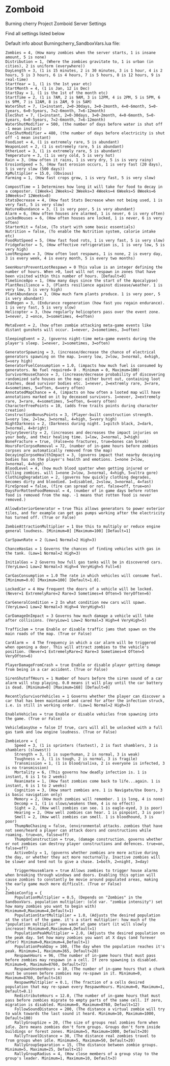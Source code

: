 # Zomboid
Burning cherry Project Zomboid Server Settings

Find all settings listed below


Default info about Burningcherry_SandboxVars.lua file:

    Zombies = 4, (How many zombies when the server starts, 1 is insane amount, 5 is none)
    Distribution = 1, (Where the zombies gravitate to, 1 is urban (in cities), 2 is uniform (everywhere))
    DayLength = 3, (1 is 15 minutes, 2 is 30 minutes, 3 is 1 hour, 4 is 2 hours, 5 is 3 hours, 6 is 4 hours, 7 is 5 hours, 8 is 12 hours, 9 is real-time)
    StartYear = 1, (1 is the 1st year etc)
    StartMonth = 4, (1 is Jan, 12 is Dec)
    StartDay = 1, (1 is the 1st of the month etc)
    StartTime = 2, (1 is 7AM, 2 is 9AM, 3 is 12PM, 4 is 2PM, 5 is 5PM, 6 is 9PM, 7 is 12AM, 8 is 2AM, 9 is 5AM)
    WaterShut = 7, (1=instant, 2=0-30days, 3=0-2month, 4=0-6month, 5=0-1years, 6=0-5years, 7=2-6month, 7=6-12month)
    ElecShut = 7, (1=instant, 2=0-30days, 3=0-2month, 4=0-6month, 5=0-1years, 6=0-5years, 7=2-6month, 7=6-12month)
    WaterShutModifier = 500, (the number of days before water is shut off -1 mean instant)
    ElecShutModifier = 480, (the number of days before electricity is shut off -1 mean instant)
    FoodLoot = 4, (1 is extremely rare, 5 is abundant)
    WeaponLoot = 2, (1 is extremely rare, 5 is abundant)
    OtherLoot = 3, (1 is extremely rare, 5 is abundant)
    Temperature = 3, (1 is very cold, 5 is very hot)
    Rain = 3, (How often it rains, 1 is very dry, 5 is is very rainy)
    ErosionSpeed = 5, (How fast erosion occurs, 1 is very fast (20 days), 5 is very slow (500 days))
    XpMultiplier = 15.0, (Obvious)
    Farming = 1, (How fast crops grow, 1 is very fast, 5 is very slow)

    CompostTime = 1 Determines how long it will take for food to decay in a composter. (1Week=1 2Weeks=2 3Weeks=3 4Weeks=4 6Weeks=5 8Weeks=6 10Weeks=7 12Weeks=8)
    StatsDecrease = 4, (How fast Stats Decrease when not being used, 1 is very fast, 5 is very slow)
    NatureAbundance = 3, (1 is very poor, 5 is very abundant)
    Alarm = 6, (How often houses are alarmed, 1 is never, 6 is very often)
    LockedHouses = 6, (How often houses are locked, 1 is never, 6 is very often)
    StarterKit = false, (To start with some basic essentials)
    Nutrition = false, (To enable the Nutrition system, calorie intake etc)
    FoodRotSpeed = 5, (How fast food rots, 1 is very fast, 5 is very slow)
    FridgeFactor = 5, (How effective refrigeration is, 1 is very low, 5 is very high)
    LootRespawn = 3, (How often loot respawns, 1 is none, 2 is every day, 3 is every week, 4 is every month, 5 is every two months)

    SeenHoursPreventLootRespawn = 0 This value is an integer defining the number of hours. When >0, loot will not respawn in zones that have been visited within this number of hours. [Default=0]
    TimeSinceApo = 1, (How many days since the start of the Apocalypse)
    PlantResilience = 3, (Plants resilience against disease/weather. 1 is very low, 5 is very high)
    PlantAbundance = 3, (How much farm plants produce. 1 is very poor, 5 is very abundant)
    EndRegen = 3, (Endurance regeneration (how fast you regain endurance). 1 is very fast, 5 is very slow)
    Helicopter = 3, (how regularly helicopters pass over the event zone. 1=never, 2 =once, 3=sometimes, 4=often)

    MetaEvent = 2, (how often zombie attacking meta-game events like distant gunshots will occur. 1=never, 2=sometimes, 3=often)

    SleepingEvent = 2, (governs night-time meta-game events during the player's sleep. 1=never, 2=sometimes, 3=often)

    GeneratorSpawning = 3, (increase/decrease the chance of electrical generators spawning on the map. 1=very low, 2=low, 3=normal, 4=high, 5=very high)
    GeneratorFuelConsumption = 1.0, (impacts how much fuel is consumed by generators. No fuel required= 0 . Minimum = 0, Maximum=100)
    SurvivorHouseChance = 3, (increase/decrease probability of discovering randomized safe houses on the map: either burnt out, containing loot stashes, dead survivor bodies etc. 1=never, 2=extremly rare, 3=rare, 4=sometimes, 5=often, 6=very often) 
    AnnotatedMapChance = 4, (impacts on how often a looted map will have annotations marked on it by deceased survivors. 1=never, 2=extremely rare, 3=rare, 4=sometimes, 5=often, 6=very often)
    CharacterFreePoints = 10, (adds free traits points during character creation)
    ConstructionBonusPoints = 3, (Player-built construction strength. 1=very low, 2=low, 3=normal, 4=high, 5=very high)
    NightDarkness = 2, (Darkness during night. 1=pitch black, 2=dark, 3=normal, 4=bright)
    InjurySeverity = 2, (increases and decreases the impact injuries on your body, and their healing time. 1=low, 2=normal, 3=high)
    BoneFracture = true, (False=no fractures, true=bones can break)
    HoursForCorpseRemoval = 72, (number of in-game hours before zombies corpses are automatically removed from the map)
    DecayingCorpseHealthImpact = 3, (governs impact that nearby decaying bodies has on the player's health and emotions. 1=none 2=low, 3=normal, 4=high)
    BloodLevel = 4, (how much blood spatter when getting injured or killing zombies. will 1=none 2=low, 3=normal, 4=high, 5=ultra gore)
    ClothingDegradation = 2, (governs how quickly clothing degrades, becomes dirty and bloodied. 1=disabled, 2=slow, 3=normal, 4=fast)
    FireSpread = false, (fire can spread or not. false=off, true=on)
    DaysForRottenFoodRemoval = 4, (number of in game days before rotten food is removed from the map. -1 means that rotten food is never removed.)

    AllowExteriorGenerator = true This allows generators to power exterior tiles, and for example can get gas pumps working after the electricity has turned off. (True or False)

    ZombieAttractionMultiplier = 1 Use this to multiply or reduce engine general loudness. [Minimum=0] [Maximum=100] [Default=1]

    CarSpawnRate = 2 (Low=1 Normal=2 High=3)

    ChanceHasGas = 1 Governs the chances of finding vehicles with gas in the tank. (Low=1 Normal=2 High=3)

    InitialGas = 2 Governs how full gas tanks will be in discovered cars. (VeryLow=1 Low=2 Normal=3 High=4 VeryHigh=5 Full=6)

    CarGasConsumption = 1.0 The rate in which vehicles will consume fuel. [Minimum=0.0] [Maximum=100] [Default=1.0].

    LockedCar = 4 How frequent the doors of a vehicle will be locked. (Never=1 ExtremelyRare=2 Rare=3 Sometimes=4 Often=5 VeryOften=6)

    CarGeneralCondition = 2 In what condition new cars will spawn. (VeryLow=1 Low=2 Normal=3 High=4 VeryHigh=5)

    CarDamageOnImpact = 3 Governs how much damage a vehicle will take after collisions. (VeryLow=1 Low=2 Normal=3 High=4 VeryHigh=5)

    TrafficJam = true Enable or disable traffic jams that spawn on the main roads of the map. (True or False)

    CarAlarm =  4 The frequency in which a car alarm will be triggered when opening a door. This will attract zombies to the vehicle's position. (Never=1 ExtremelyRare=2 Rare=3 Sometimes=4 Often=5 VeryOften=6)

    PlayerDamageFromCrash = true Enable or disable player getting damage from being in a car accident. (True or False)

    SirenShutoffHours = 1 Number of hours before the siren sound of a car alarm will stop playing. 0.0 means it will play until the car battery is dead. [Minimum=0] [Maximum=168] [Default=0] 

    RecentlySurvivorVehicles = 1 Governs whether the player can discover a car that has been maintained and cared for after the infection struck, i.e. is still in working order. (Low=1 Normal=2 High=3)

    EnableVehicles = true Enable or disable vehicles from spawning into the game. (True or False)

    VehicleEasyUse = false If true, cars will all be unlocked with a full gas tank and low engine loudness. (True or False)

    ZombieLore = {
        Speed = 3, (1 is sprinters (fastest), 2 is fast shamblers, 3 is shamblers (slowest))
        Strength = 3, (1 is superhuman, 2 is normal, 3 is weak)
        Toughness = 3, (1 is tough, 2 is normal, 3 is fragile)
        Transmission = 1, (1 is blood/saliva, 2 is everyone is infected, 3 is no transmission)
        Mortality = 6, (This governs how deadly infection is. 1 is instant, 6 is 1 to 2 weeks)
        Reanimate = 1, (How fast zombies come back to life...again. 1 is instant, 6 is 1 to 2 weeks)
        Cognition = 3, (How smart zombies are. 1 is Navigate/Use Doors, 3 is basic navigation only)
        Memory = 2, (How much zombies will remember. 1 is long, 4 is none)
        Decomp = 1, (1 is slows/weakens them, 4 is no effect)
        Sight = 2, (How well zombies can see. 1 is eagle-eyed, 3 is poor)
        Hearing = 2, (How well zombies can hear. 1 is pinpoint, 3 is poor)
        Smell = 2, (How well zombies can smell. 1 is bloodhound, 3 is poor)
        ThumpNoChasing = false, (environmental attacks. zombies that have not seen/heard a player can attack doors and constructions while roaming. true=on, false=off)
        ThumpOnConstruction = true, (damage construction. governs whether or not zombies can destroy player constructions and defences. true=on, false=off)
        ActiveOnly = 1, (governs whether zombies are more active during the day, or whether they act more nocturnally. Inactive zombies will be slower and tend not to give a chase. 1=both, 2=night, 3=day)

        TriggerHouseAlarm = true Allows zombies to trigger house alarms when breaking through windows and doors. Enabling this option will cause zombies to constantly be movie around populated areas, making the early game much more difficult. (True or False)
    },
    ZombieConfig = {
        PopulationMultiplier = 0.5, (Depends on "Zombies" in the SandboxVars. population multiplier: (old var. "zombie intensity") set how many zombies you want to begin with) Minimum=0,Maximum=4,Default=1)
        PopulationStartMultiplier = 1.0, (Adjusts the desired population at the start of the game. it's a start multiplier: how much of the "population multiplier" you want at game start (it will slowly increase) Minimum=0,Maximum=4,Default=1)
        PopulationPeakMultiplier = 2.0, (Adjusts the desired population on the peak day. Set how many zombies you want at X days (and forever after) Minimum=0,Maximum=4,Default=1)
        PopulationPeakDay = 100, (The day when the population reaches it's peak. Minimum=1, Maximum=365, Default=28)
        RespawnHours = 96, (The number of in-game hours that must pass before zombies may respawn in a cell. If zero spawning is disabled. Minimum=0, Maximum=8760, Default=72)
        RespawnUnseenHours = 10, (The number of in-game hours that a chunk must be unseen before zombies may re-spawn in it. Minimum=0, Maximum=8760, Default=16)
        RespawnMultiplier = 0.1, (The fraction of a cells desired population that may re-spawn every RespawnHours. Minimum=0, Maximum=1, Default=0.1)
        RedistributeHours = 12.0, (The number of in-game hours that must pass before zombies migrate to empty parts of the same cell. If zero, migration is disabled. Minimum=0, Maximum=8760, Default=12)
        FollowSoundDistance = 200, (The distance a virtual zombie will try to walk towards the last sound it heard. Minimum=10, Maximum=1000, Default=100)
        RallyGroupSize = 20, (The size of groups real zombies form when idle. Zero means zombies don't form groups. Groups don't form inside buildings or forest zones. Minimum=5, Maximum=1000, Default=20)
        RallyTravelDistance = 30, (The distance real zombies travel to from groups when idle. Minimum=5, Maximum=50, Default=20)
        RallyGroupSeparation = 15, (The distance between zombie groups. Minimum=5, Maximum=25, Default=15)
        RallyGroupRadius = 4, (How close members of a group stay to the group's leader. Minimum=1, Maximum=10, Default=3) 